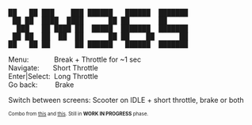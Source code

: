 <pre>
██   ██ ███    ███ ██████   ██████  ███████
 ██ ██  ████  ████      ██ ██       ██
  ███   ██ ████ ██  █████  ███████  ███████
 ██ ██  ██  ██  ██      ██ ██    ██      ██
██   ██ ██      ██ ██████   ██████  ███████
</pre>
Menu:&nbsp;&nbsp;&nbsp;&nbsp;&nbsp;&nbsp;&nbsp;&nbsp;&nbsp;&nbsp;&nbsp;&nbsp;&nbsp;Break + Throttle for ~1 sec</br>
Navigate:&nbsp;&nbsp;&nbsp;&nbsp;&nbsp;&nbsp;&nbsp;Short Throttle</br>
Enter|Select:&nbsp;&nbsp;Long Throttle</br>
Go back:&nbsp;&nbsp;&nbsp;&nbsp;&nbsp;&nbsp;&nbsp;&nbsp;&nbsp;Brake</br>

Switch between screens: Scooter on IDLE + short throttle, brake or both

<sub><sup>Combo from [this](https://github.com/augisbud/m365_dashboard) and [this](https://github.com/fogbox/m365_display). Still in **WORK IN PROGRESS** phase.</sup><sub>